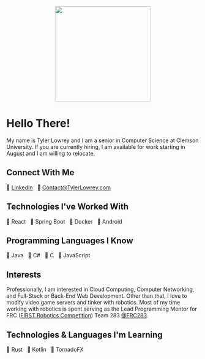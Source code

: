 <p align="center">
  <img width="250" src="https://tlowrey-images.s3.amazonaws.com/tl_logo_notxt_circle_500x500.png">
</p>

# Hello There!
My name is Tyler Lowrey and I am a senior in Computer Science at Clemson University. If you are currently hiring, I am available for work starting in August and I am willing to relocate.

## Connect With Me
:link:&nbsp;[LinkedIn](https://www.linkedin.com/in/tylerlowrey/) &nbsp;&nbsp;:email:&nbsp;[Contact@TylerLowrey.com](mailto:contact@tylerlowrey.com)

## Technologies I've Worked With
:large_blue_diamond:&nbsp;React   &nbsp;&nbsp;:large_blue_diamond:&nbsp;Spring Boot &nbsp;&nbsp;:large_blue_diamond:&nbsp;Docker &nbsp;&nbsp;:large_blue_diamond:&nbsp;Android

## Programming Languages I Know
:large_orange_diamond:&nbsp;Java &nbsp;&nbsp;:large_orange_diamond:&nbsp;C# &nbsp;&nbsp;:large_orange_diamond:&nbsp;C &nbsp;&nbsp;:large_orange_diamond:&nbsp;JavaScript

## Interests
Professionally, I am interested in Cloud Computing, Computer Networking, and Full-Stack or Back-End Web Development. Other than that, I love to modify video game servers and tinker with robotics. Most of my time working with robotics is spent serving as the Lead Programming Mentor for FRC ([FIRST Robotics Competition](https://www.firstinspires.org/)) Team 283 [@FRC283](https://github.com/FRC283).

## Technologies & Languages I'm Learning
:crab:&nbsp;Rust &nbsp;&nbsp;:red_circle:&nbsp;Kotlin &nbsp;&nbsp;:red_circle:&nbsp;TornadoFX
